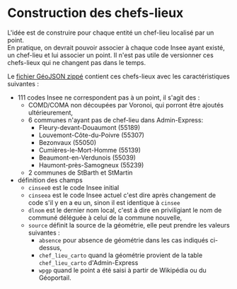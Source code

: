 # Construction des chefs-lieux
L'idée est de construire pour chaque entité un chef-lieu localisé par un point.  
En pratique, on devrait pouvoir associer à chaque code Insee ayant existé, un chef-lieu et lui associer un point.
Il n'est pas utile de versionner ces chefs-lieux qui ne changent pas dans le temps.

Le [fichier GéoJSON zippé](../export/cheflieu.7z) contient ces chefs-lieux avec les caractéristiques suivantes :

- 111 codes Insee ne correspondent pas à un point, il s'agit des :
  - COMD/COMA non découpées par Voronoi, qui porront être ajoutés ultérieurement,
  - 6 communes n'ayant pas de chef-lieu dans Admin-Express:
    - Fleury-devant-Douaumont (55189)
    - Louvemont-Côte-du-Poivre (55307)
    - Bezonvaux (55050)
    - Cumières-le-Mort-Homme (55139)
    - Beaumont-en-Verdunois (55039)
    - Haumont-près-Samogneux (55239)
  - 2 communes de StBarth et StMartin
- définition des champs
  - `cinsee0` est le code Insee initial
  - `cinseea` est le code Insee actuel c'est dire après changement de code s'il y en a eu un, sinon il est identique à `cinsee`
  - `dlnom` est le dernier nom local, c'est à dire en priviligiant le nom de communé déléguée à celui de la commune nouvelle,
  - `source` définit la source de la géométrie, elle peut prendre les valeurs suivantes :
    - `absence` pour absence de géométrie dans les cas indiqués ci-dessus,
    - `chef_lieu_carto` quand la géométrie provient de la table `chef_lieu_carto` d'Admin-Express
    - `wpgp` quand le point a été saisi à partir de Wikipédia ou du Géoportail.
